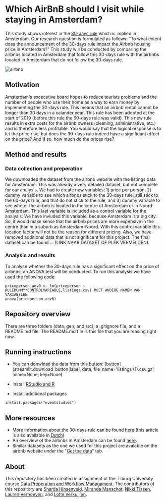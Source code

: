 # Which AirBnB should I visit while staying in Amsterdam?
This study shows interest in the [30-days rule](https://www.engadget.com/2018-01-10-amsterdam-airbnb-rental-30-day-limit.html?guccounter=1&guce_referrer=aHR0cHM6Ly93d3cuZ29vZ2xlLmNvbS8&guce_referrer_sig=AQAAACSA-L7X_l1GZsI5sgU9BXuy4sX6EUP0fkHapl0HKwO4zOPZJ0MEeLZIDhIEoE2g32AcAW_jcdybRXXK3YddeFH0q7ZTXtKFqS8m67DWMjanp-rGH2kTTv7Ejf6HtuI0Pq6qQ4WHOszvmWAPzwccfirxqzsRSgymmuTnM2rpWr9h) which is implied in Amsterdam. Our research question is formulated as follows: "To what extent does the announcement of the 30-days rule impact the Airbnb housing price in Amsterdam?" This study will be conducted by comparing the airbnbs located in Amsterdam that follow this 30-days rule with the airbnbs located in Amsterdam that do not follow the 30-days rule. 
 
 ![airbnb](https://user-images.githubusercontent.com/89909366/134505161-8c77de18-1d4d-4369-a780-accafbd86086.gif)

## Motivation
Amsterdam's excecutive board hopes to reduce tourists problems and the number of people who use their home as a way to earn money by implementing the 30-days rule. This means that an airbnb rental cannot be longer than 30 days in a calander year. This rule has been adopted at the start of 2019 (before this rule the 60-days rule was valid). This new rule results in extra costs for the airbnb owners (cleaning, administrative, etc.) and is therefore less profitable. You would say that the logical response is to let the price rise, but does the 30-days rule indeed have a significant effect on the price? And if so, how much do the prices rise? 

## Method and results
### Data collection and preperation
We downloaded the dataset from the airbnb website with the listings data for Amsterdam. This was already a very detailed dataset, but not complete for our analysis. We had to create new variables: 1) price per person, 2) dummy variable to see which airbnbs stick to the 30-days rule, still stick to the 60-days rule, and that do not stick to the rule, and 3) dummy variable to see wheter the airbnb is located in the centre of Amsterdam or in Noord-Amsterdam. This last variable is included as a control variable for the analysis. We have invluded this variable, because Amsterdam is a big city. So, it would make sense that the airbnb prices are more expensive in the centre than in a suburb as Amsterdam-Noord. With this control variable this location factor will not be the reason for different pricing. 
Also, we have removed additional data that is not significant for this project. The final dataset can be found ... (LINK NAAR DATASET OF PLEK VERMELDEN). 

### Analysis and results
To analyse whether the 30-days rule has a significant effect on the price of airbnbs, an ANOVA test will be conducted. To run this analysis we have used the following code:

```
priceperson_aov0 <- lm(priceperson ~ RULEDUMMY*CONTROLVARIABLE,listings.csv) MOET ANDERE NAMEN VAN VARIABELEN
anova(priceperson_aov0)
```

## Repository overview
There are three folders (data, gen, and src), a .gitignore file, and a README.md file. The README.md file is this file that you are reasing right now. 

## Running instructions

- You can donwload the data from this button: [button] (streamlit.download_button(label, data, file_name='listings (1).csv.gz', mime=None, key=None)

- Install [RStudio and R](https://tilburgsciencehub.com/get/r)
- Install additional packages

```
install.packages("eventstudies")
```


## More resources
- More information about the 30-days rule can be found [here](https://www.airbnb.com/help/article/860/amsterdam?locale=en&_set_bev_on_new_domain=1632399829_ZDVkNDgwYmU4YjY2) (this article is also available in [Dutch](https://www.airbnb.nl/help/article/860/amsterdam?_set_bev_on_new_domain=1632399829_ZDVkNDgwYmU4YjY2))
- An overview of the airbnbs in Amsterdam can be found [here](http://insideairbnb.com/amsterdam/).
- Similar datasets as the one we used for this project are avalable on the airbnb website under the "[Get the data](http://insideairbnb.com/get-the-data.html)" tab.

## About

This repository has been created in assignment of the Tilburg University course [Data Preperation and Workflow Managament](https://dprep.hannesdatta.com/). The contributors of this repository are [Sharda Hinsenveld](https://github.com/Shardahinsenveld), [Miranda Manschot](https://github.com/mirandamanschot), [Nikki Tissen](https://github.com/nikkitissen), [Lauren Verhoeven](https://github.com/LaurenVerhoeven), and [Lotte Verkuijlen](https://github.com/LotteVerkuijlen). 
